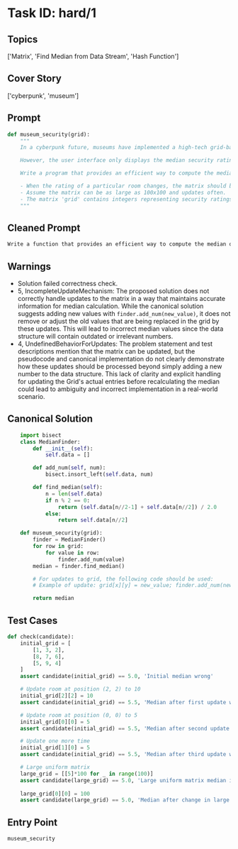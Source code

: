 # Task ID: hard/1

## Topics

['Matrix', 'Find Median from Data Stream', 'Hash Function']

## Cover Story

['cyberpunk', 'museum']

## Prompt

```python
def museum_security(grid):
    """
    In a cyberpunk future, museums have implemented a high-tech grid-based security system. Each room in the grid receives a security rating. You are given a matrix 'grid' that represents the museum's layout where each cell corresponds to a room and contains the security rating (an integer) of that room.

    However, the user interface only displays the median security rating of all rooms currently visible. The visibility of rooms changes dynamically based on certain conditions, and the guard needs to see the updated median quickly.

    Write a program that provides an efficient way to compute the median of the security ratings in the matrix dynamically if the matrix could be updated repeatedly. Assume that initially, the whole matrix is visible, but over time updates to individual room's ratings may happen.

    - When the rating of a particular room changes, the matrix should be updated, and the median should be recalculated.
    - Assume the matrix can be as large as 100x100 and updates often.
    - The matrix 'grid' contains integers representing security ratings.
    """

```

## Cleaned Prompt

```python
Write a function that provides an efficient way to compute the median of the security ratings in a matrix dynamically as the matrix gets updated repeatedly. Initially, the whole matrix is visible, and the median of all its ratings is needed. Subsequent updates to individual room ratings should be handled, with the median recalculated efficiently
```

## Warnings

- Solution failed correctness check.
- 5, IncompleteUpdateMechanism: The proposed solution does not correctly handle updates to the matrix in a way that maintains accurate information for median calculation. While the canonical solution suggests adding new values with `finder.add_num(new_value)`, it does not remove or adjust the old values that are being replaced in the grid by these updates. This will lead to incorrect median values since the data structure will contain outdated or irrelevant numbers.
- 4, UndefinedBehaviorForUpdates: The problem statement and test descriptions mention that the matrix can be updated, but the pseudocode and canonical implementation do not clearly demonstrate how these updates should be processed beyond simply adding a new number to the data structure. This lack of clarity and explicit handling for updating the Grid's actual entries before recalculating the median could lead to ambiguity and incorrect implementation in a real-world scenario.

## Canonical Solution

```python
    import bisect
    class MedianFinder:
        def __init__(self):
            self.data = []

        def add_num(self, num):
            bisect.insort_left(self.data, num)

        def find_median(self):
            n = len(self.data)
            if n % 2 == 0:
                return (self.data[n//2-1] + self.data[n//2]) / 2.0
            else:
                return self.data[n//2]

    def museum_security(grid):
        finder = MedianFinder()
        for row in grid:
            for value in row:
                finder.add_num(value)
        median = finder.find_median()

        # For updates to grid, the following code should be used:
        # Example of update: grid[x][y] = new_value; finder.add_num(new_value); median = finder.find_median()

        return median

```

## Test Cases

```python
def check(candidate):
    initial_grid = [
        [1, 3, 2],
        [8, 7, 6],
        [5, 9, 4]
    ]
    assert candidate(initial_grid) == 5.0, 'Initial median wrong'

    # Update room at position (2, 2) to 10
    initial_grid[2][2] = 10
    assert candidate(initial_grid) == 5.5, 'Median after first update wrong'

    # Update room at position (0, 0) to 5
    initial_grid[0][0] = 5
    assert candidate(initial_grid) == 5.5, 'Median after second update wrong'

    # Update one more time
    initial_grid[1][0] = 5
    assert candidate(initial_grid) == 5.5, 'Median after third update wrong'

    # Large uniform matrix
    large_grid = [[5]*100 for _ in range(100)]
    assert candidate(large_grid) == 5.0, 'Large uniform matrix median incorrect'
    
    large_grid[0][0] = 100
    assert candidate(large_grid) == 5.0, 'Median after change in large grid incorrect'

```

## Entry Point

`museum_security`

